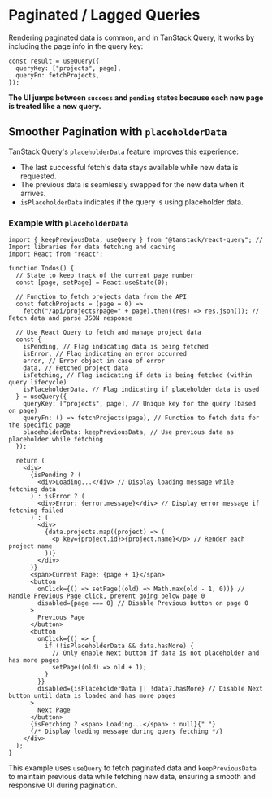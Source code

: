 # Paginated / Lagged Queries

Rendering paginated data is common, and in TanStack Query, it works by including the page info in the query key:

```tsx
const result = useQuery({
  queryKey: ["projects", page],
  queryFn: fetchProjects,
});
```

**The UI jumps between `success` and `pending` states because each new page is treated like a new query.**

## Smoother Pagination with `placeholderData`

TanStack Query's `placeholderData` feature improves this experience:

- The last successful fetch's data stays available while new data is requested.
- The previous data is seamlessly swapped for the new data when it arrives.
- `isPlaceholderData` indicates if the query is using placeholder data.

### Example with `placeholderData`

```tsx
import { keepPreviousData, useQuery } from "@tanstack/react-query"; // Import libraries for data fetching and caching
import React from "react";

function Todos() {
  // State to keep track of the current page number
  const [page, setPage] = React.useState(0);

  // Function to fetch projects data from the API
  const fetchProjects = (page = 0) =>
    fetch("/api/projects?page=" + page).then((res) => res.json()); // Fetch data and parse JSON response

  // Use React Query to fetch and manage project data
  const {
    isPending, // Flag indicating data is being fetched
    isError, // Flag indicating an error occurred
    error, // Error object in case of error
    data, // Fetched project data
    isFetching, // Flag indicating if data is being fetched (within query lifecycle)
    isPlaceholderData, // Flag indicating if placeholder data is used
  } = useQuery({
    queryKey: ["projects", page], // Unique key for the query (based on page)
    queryFn: () => fetchProjects(page), // Function to fetch data for the specific page
    placeholderData: keepPreviousData, // Use previous data as placeholder while fetching
  });

  return (
    <div>
      {isPending ? (
        <div>Loading...</div> // Display loading message while fetching data
      ) : isError ? (
        <div>Error: {error.message}</div> // Display error message if fetching failed
      ) : (
        <div>
          {data.projects.map((project) => (
            <p key={project.id}>{project.name}</p> // Render each project name
          ))}
        </div>
      )}
      <span>Current Page: {page + 1}</span>
      <button
        onClick={() => setPage((old) => Math.max(old - 1, 0))} // Handle Previous Page click, prevent going below page 0
        disabled={page === 0} // Disable Previous button on page 0
      >
        Previous Page
      </button>
      <button
        onClick={() => {
          if (!isPlaceholderData && data.hasMore) {
            // Only enable Next button if data is not placeholder and has more pages
            setPage((old) => old + 1);
          }
        }}
        disabled={isPlaceholderData || !data?.hasMore} // Disable Next button until data is loaded and has more pages
      >
        Next Page
      </button>
      {isFetching ? <span> Loading...</span> : null}{" "}
      {/* Display loading message during query fetching */}
    </div>
  );
}
```

This example uses `useQuery` to fetch paginated data and `keepPreviousData` to maintain previous data while fetching new data, ensuring a smooth and responsive UI during pagination.

